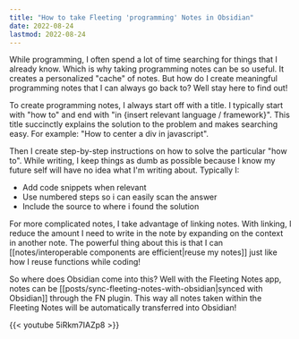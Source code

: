 ```yaml
---
title: "How to take Fleeting 'programming' Notes in Obsidian"
date: 2022-08-24
lastmod: 2022-08-24
---
```

While programming, I often spend a lot of time searching for things that I already know. Which is why taking programming notes can be so useful. It creates a personalized "cache" of notes. But how do I create meaningful programming notes that I can always go back to? Well stay here to find out!

To create programming notes, I always start off with a title. I typically start with "how to" and end with "in {insert relevant language / framework}". This title succinctly explains the solution to the problem and makes searching easy. For example: "How to center a div in javascript". 

Then I create step-by-step instructions on how to solve the particular "how to". While writing, I keep things as dumb as possible because I know my future self will have no idea what I'm writing about. Typically I:
- Add code snippets when relevant 
- Use numbered steps so i can easily scan the answer
- Include the source to where i found the solution

For more complicated notes, I take advantage of linking notes. With linking, I reduce the amount I need to write in the note by expanding on the context in another note. The powerful thing about this is that I can [[notes/interoperable components are efficient|reuse my notes]] just like how I reuse functions while coding! 

So where does Obsidian come into this? Well with the Fleeting Notes app, notes can be [[posts/sync-fleeting-notes-with-obsidian|synced with Obsidian]] through the FN plugin. This way all notes taken within the Fleeting Notes will be automatically transferred into Obsidian!

{{< youtube 5iRkm7IAZp8 >}}